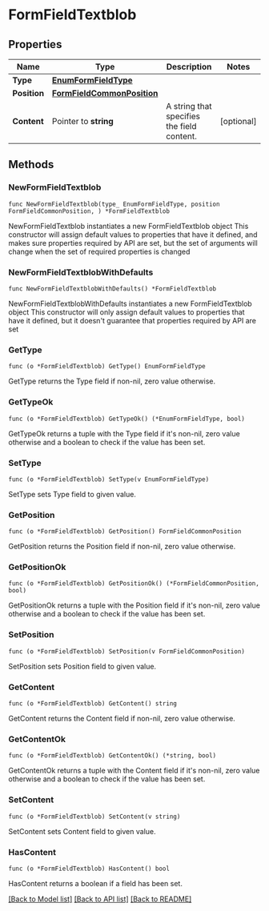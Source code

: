 # FormFieldTextblob

## Properties

Name | Type | Description | Notes
------------ | ------------- | ------------- | -------------
**Type** | [**EnumFormFieldType**](EnumFormFieldType.md) |  | 
**Position** | [**FormFieldCommonPosition**](FormFieldCommonPosition.md) |  | 
**Content** | Pointer to **string** | A string that specifies the field content. | [optional] 

## Methods

### NewFormFieldTextblob

`func NewFormFieldTextblob(type_ EnumFormFieldType, position FormFieldCommonPosition, ) *FormFieldTextblob`

NewFormFieldTextblob instantiates a new FormFieldTextblob object
This constructor will assign default values to properties that have it defined,
and makes sure properties required by API are set, but the set of arguments
will change when the set of required properties is changed

### NewFormFieldTextblobWithDefaults

`func NewFormFieldTextblobWithDefaults() *FormFieldTextblob`

NewFormFieldTextblobWithDefaults instantiates a new FormFieldTextblob object
This constructor will only assign default values to properties that have it defined,
but it doesn't guarantee that properties required by API are set

### GetType

`func (o *FormFieldTextblob) GetType() EnumFormFieldType`

GetType returns the Type field if non-nil, zero value otherwise.

### GetTypeOk

`func (o *FormFieldTextblob) GetTypeOk() (*EnumFormFieldType, bool)`

GetTypeOk returns a tuple with the Type field if it's non-nil, zero value otherwise
and a boolean to check if the value has been set.

### SetType

`func (o *FormFieldTextblob) SetType(v EnumFormFieldType)`

SetType sets Type field to given value.


### GetPosition

`func (o *FormFieldTextblob) GetPosition() FormFieldCommonPosition`

GetPosition returns the Position field if non-nil, zero value otherwise.

### GetPositionOk

`func (o *FormFieldTextblob) GetPositionOk() (*FormFieldCommonPosition, bool)`

GetPositionOk returns a tuple with the Position field if it's non-nil, zero value otherwise
and a boolean to check if the value has been set.

### SetPosition

`func (o *FormFieldTextblob) SetPosition(v FormFieldCommonPosition)`

SetPosition sets Position field to given value.


### GetContent

`func (o *FormFieldTextblob) GetContent() string`

GetContent returns the Content field if non-nil, zero value otherwise.

### GetContentOk

`func (o *FormFieldTextblob) GetContentOk() (*string, bool)`

GetContentOk returns a tuple with the Content field if it's non-nil, zero value otherwise
and a boolean to check if the value has been set.

### SetContent

`func (o *FormFieldTextblob) SetContent(v string)`

SetContent sets Content field to given value.

### HasContent

`func (o *FormFieldTextblob) HasContent() bool`

HasContent returns a boolean if a field has been set.


[[Back to Model list]](../README.md#documentation-for-models) [[Back to API list]](../README.md#documentation-for-api-endpoints) [[Back to README]](../README.md)


